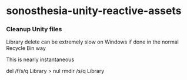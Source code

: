 # sonosthesia-unity-reactive-assets

### Cleanup Unity files

Library delete can be extremely slow on Windows if done in the normal Recycle Bin way

This is nearly instantaneous

del /f/s/q Library > nul
rmdir /s/q Library